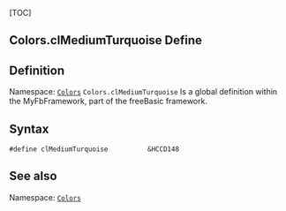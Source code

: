 [TOC]
## Colors.clMediumTurquoise Define

## Definition
Namespace: [`Colors`](Colors.md)
`Colors.clMediumTurquoise` Is a global definition within the MyFbFramework, part of the freeBasic framework.
## Syntax

```freeBasic
#define clMediumTurquoise          &HCCD148
```

## See also
Namespace: [`Colors`](Colors.md)
